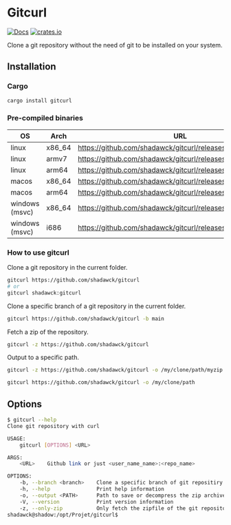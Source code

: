 # Gitcurl

[![Docs](https://docs.rs/gitcurl/badge.svg)](<https://docs.rs/gitcurl/>) [![crates.io](https://img.shields.io/crates/v/gitcurl.svg)](https://crates.io/crates/gitcurl)

Clone a git repository without the need of git to be installed on your system.

## Installation

### Cargo

```bash
cargo install gitcurl
```

### Pre-compiled binaries

| OS             | Arch    | URL                                                             |
| -------------- | ------- | --------------------------------------------------------------- |
| linux          | x86\_64 | <https://github.com/shadawck/gitcurl/releases/latest/download/> |
| linux          | armv7   | <https://github.com/shadawck/gitcurl/releases/latest/download/> |
| linux          | arm64   | <https://github.com/shadawck/gitcurl/releases/latest/download/> |
| macos          | x86\_64 | <https://github.com/shadawck/gitcurl/releases/latest/download/> |
| macos          | arm64   | <https://github.com/shadawck/gitcurl/releases/latest/download/> |
| windows (msvc) | x86\_64 | <https://github.com/shadawck/gitcurl/releases/latest/download/> |
| windows (msvc) | i686    | <https://github.com/shadawck/gitcurl/releases/latest/download/> |

### How to use gitcurl

Clone a git repository in the current folder.

```bash
gitcurl https://github.com/shadawck/gitcurl
# or 
gitcurl shadawck:gitcurl
```

Clone a specific branch of a git repository in the current folder.

```bash
gitcurl https://github.com/shadawck/gitcurl -b main
```

Fetch a zip of the repository.

```bash
gitcurl -z https://github.com/shadawck/gitcurl
```

Output to a specific path.

```bash
gitcurl -z https://github.com/shadawck/gitcurl -o /my/clone/path/myzip.zip
```

```bash
gitcurl https://github.com/shadawck/gitcurl -o /my/clone/path
```

## Options

```bash
$ gitcurl --help
Clone git repository with curl

USAGE:
    gitcurl [OPTIONS] <URL>

ARGS:
    <URL>    Github link or just <user_name_name>:<repo_name>

OPTIONS:
    -b, --branch <branch>    Clone a specific branch of git repositiry
    -h, --help               Print help information
    -o, --output <PATH>      Path to save or decompress the zip archive
    -V, --version            Print version information
    -z, --only-zip           Only fetch the zipfile of the git repository without decompressing
shadawck@shadow:/opt/Projet/gitcurl$ 
```
